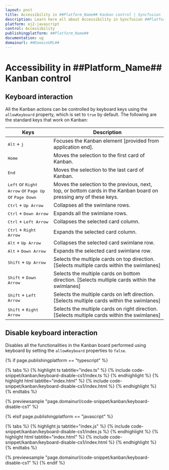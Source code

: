 ```yaml
---
layout: post
title: Accessibility in ##Platform_Name## Kanban control | Syncfusion
description: Learn here all about Accessibility in Syncfusion ##Platform_Name## Kanban control of Syncfusion Essential JS 2 and more.
platform: ej2-javascript
control: Accessibility 
publishingplatform: ##Platform_Name##
documentation: ug
domainurl: ##DomainURL##
---
```


# Accessibility in ##Platform_Name## Kanban control

## Keyboard interaction

All the Kanban actions can be controlled by keyboard keys using the `allowKeyboard` property, which is set to `true` by default. The following are the standard keys that work on Kanban:

Keys | Description |
|-----|-----|
| <kbd>Alt</kbd> + <kbd>j</kbd> | Focuses the Kanban element [provided from application end]. |
| <kbd>Home</kbd> | Moves the selection to the first card of Kanban. |
| <kbd>End</kbd> | Moves the selection to the last card of Kanban. |
| <kbd>Left</kbd> or <kbd>Right Arrow</kbd> or <kbd>Page Up</kbd> or <kbd>Page Down</kbd> | Moves the selection to the previous, next, top, or bottom cards in the Kanban board on pressing any of these keys. |
| <kbd>Ctrl</kbd> + <kbd>Up Arrow</kbd> | Collapses all the swimlane rows. |
| <kbd>Ctrl</kbd> + <kbd>Down Arrow</kbd> | Expands all the swimlane rows. |
| <kbd>Ctrl</kbd> + <kbd>Left Arrow</kbd> | Collapses the selected card column. |
| <kbd>Ctrl</kbd> + <kbd>Right Arrow</kbd> | Expands the selected card column. |
| <kbd>Alt</kbd> + <kbd>Up Arrow</kbd> | Collapses the selected card swimlane row. |
| <kbd>Alt</kbd> + <kbd>Down Arrow</kbd> | Expands the selected card swimlane row. |
| <kbd>Shift</kbd> + <kbd>Up Arrow</kbd> | Selects the multiple cards on top direction. [Selects multiple cards within the swimlanes]  |
| <kbd>Shift</kbd> + <kbd>Down Arrow</kbd> | Selects the multiple cards on bottom direction. [Selects multiple cards within the swimlanes] |
| <kbd>Shift</kbd> + <kbd>Left Arrow</kbd> | Selects the multiple cards on left direction. [Selects multiple cards within the swimlanes] |
| <kbd>Shift</kbd> + <kbd>Right Arrow</kbd> | Selects the multiple cards on right direction. [Selects multiple cards within the swimlanes] |

## Disable keyboard interaction

Disables all the functionalities in the Kanban board performed using keyboard by setting the `allowKeyboard` properties to `false`.

{% if page.publishingplatform == "typescript" %}

 {% tabs %}
{% highlight ts tabtitle="index.ts" %}
{% include code-snippet/kanban/keyboard-disable-cs1/index.ts %}
{% endhighlight %}
{% highlight html tabtitle="index.html" %}
{% include code-snippet/kanban/keyboard-disable-cs1/index.html %}
{% endhighlight %}
{% endtabs %}
        
{% previewsample "page.domainurl/code-snippet/kanban/keyboard-disable-cs1" %}

{% elsif page.publishingplatform == "javascript" %}

{% tabs %}
{% highlight js tabtitle="index.js" %}
{% include code-snippet/kanban/keyboard-disable-cs1/index.js %}
{% endhighlight %}
{% highlight html tabtitle="index.html" %}
{% include code-snippet/kanban/keyboard-disable-cs1/index.html %}
{% endhighlight %}
{% endtabs %}

{% previewsample "page.domainurl/code-snippet/kanban/keyboard-disable-cs1" %}
{% endif %}